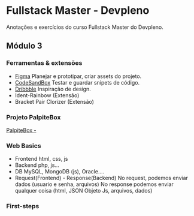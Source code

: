 # Fullstack Master - Devpleno

Anotações e exercícios do curso Fullstack Master do Devpleno.

## Módulo 3

### Ferramentas & extensões

- [Figma](https://www.figma.com)
  Planejar e prototipar, criar assets do projeto.
- [CodeSandBox](https://codesandbox.io)
  Testar e guardar snipets de código.
- [Dribbble](https://dribbble.com)
  Inspiração de design.
- Ident-Rainbow (Extensão)
- Bracket Pair Clorizer (Extensão)

### Projeto PalpiteBox

[PalpiteBox - ](https://github.com/tcretton/palpitebox)

### Web Basics
- Frontend
html, css, js
- Backend
php, js...
- DB
MySQL, MongoDB (js), Oracle....
- Request(Frontend) - Response(Backend)
No request, podemos enviar dados (usuario e senha, arquivos)
No response podemos enviar qualquer coisa (html, JSON Objeto Js, arquivos, dados)

### First-steps
